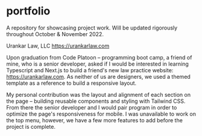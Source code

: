 # portfolio
A repository for showcasing project work. Will be updated rigorously throughout October &amp; November 2022.

Urankar Law, LLC
https://urankarlaw.com

Upon graduation from Code Platoon – programming boot camp, a friend of mine, who is a senior developer, asked if I would be interested in learning Typescript and Next.js to build a friend's new law practice website: https://urankarlaw.com. As neither of us are designers, we used a themed template as a reference to build a responsive layout.

My personal contribution was the layout and alignment of each section on the page – building reusable components and styling with Tailwind CSS. From there the senior developer and I would pair program in order to optimize the page's responsiveness for mobile. I was unavailable to work on the top menu, however, we have a few more features to add before the project is complete.
